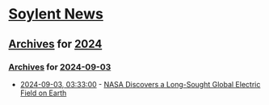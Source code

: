 # [Soylent News](../../../README.md)

## [Archives](../../index.md) for [2024](../index.md)

### [Archives](../../index.md) for [2024-09-03](index.md)

* [2024-09-03, 03:33:00](https://soylentnews.org/article.pl?sid=24/09/01/200242&from=rss) - [NASA Discovers a Long-Sought Global Electric Field on Earth](https://soylentnews.org/article.pl?sid=24/09/01/200242&from=rss)
